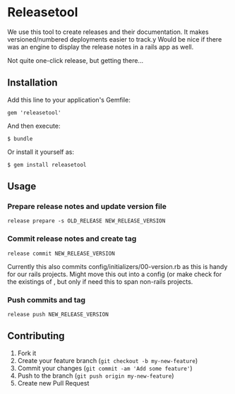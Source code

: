 # Releasetool

We use this tool to create releases and their documentation.
It makes versioned/numbered deployments easier to track.y
Would be nice if there was an engine to display the release notes in a rails app as well.

Not quite one-click release, but getting there...
## Installation

Add this line to your application's Gemfile:

    gem 'releasetool'

And then execute:

    $ bundle

Or install it yourself as:

    $ gem install releasetool

## Usage

### Prepare release notes and update version file

```release prepare -s OLD_RELEASE NEW_RELEASE_VERSION```


### Commit release notes and create tag

```release commit NEW_RELEASE_VERSION```

Currently this also commits config/initializers/00-version.rb as this is handy for our rails  projects. Might move this out into a config (or make check for the existings of , but only if need this to span non-rails projects.

### Push commits and tag

```release push NEW_RELEASE_VERSION```


## Contributing

1. Fork it
2. Create your feature branch (`git checkout -b my-new-feature`)
3. Commit your changes (`git commit -am 'Add some feature'`)
4. Push to the branch (`git push origin my-new-feature`)
5. Create new Pull Request
